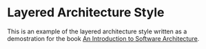 # Layered Architecture Style 

This is an example of the layered architecture style written as a demostration for the book [An Introduction to Software Architecture](https://leanpub.com/introsoftwarearchitecture).